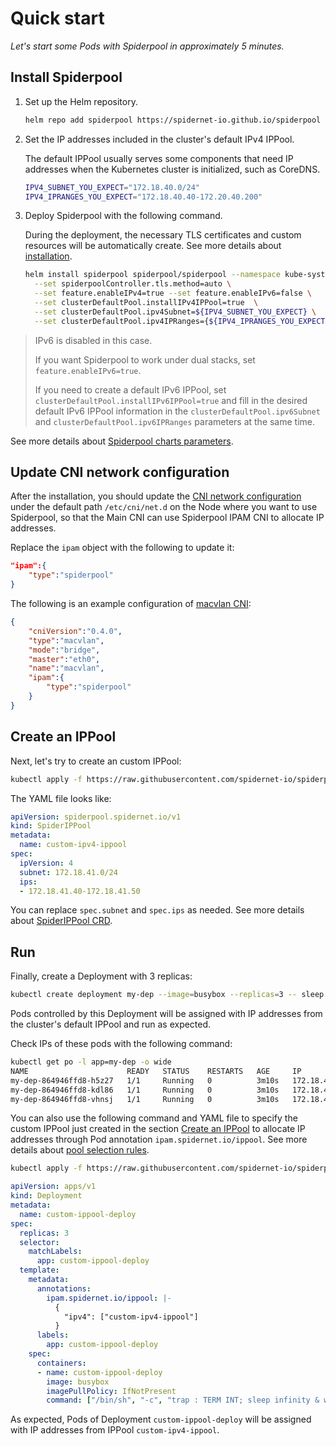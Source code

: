 # Quick start

*Let's start some Pods with Spiderpool in approximately 5 minutes.*

## Install Spiderpool

1. Set up the Helm repository.

    ```bash
    helm repo add spiderpool https://spidernet-io.github.io/spiderpool
    ```

2. Set the IP addresses included in the cluster's default IPv4 IPPool.

    The default IPPool usually serves some components that need IP addresses when the Kubernetes cluster is initialized, such as CoreDNS.

    ```bash
    IPV4_SUBNET_YOU_EXPECT="172.18.40.0/24"
    IPV4_IPRANGES_YOU_EXPECT="172.18.40.40-172.20.40.200"
    ```

3. Deploy Spiderpool with the following command.

    During the deployment, the necessary TLS certificates and custom resources will be automatically create. See more details about [installation](https://github.com/spidernet-io/spiderpool/blob/main/docs/usage/install.md).

    ```bash
    helm install spiderpool spiderpool/spiderpool --namespace kube-system \
      --set spiderpoolController.tls.method=auto \
      --set feature.enableIPv4=true --set feature.enableIPv6=false \
      --set clusterDefaultPool.installIPv4IPPool=true  \
      --set clusterDefaultPool.ipv4Subnet=${IPV4_SUBNET_YOU_EXPECT} \
      --set clusterDefaultPool.ipv4IPRanges={${IPV4_IPRANGES_YOU_EXPECT}}
    ```

> IPv6 is disabled in this case.
> 
> If you want Spiderpool to work under dual stacks, set `feature.enableIPv6=true`.
> 
> If you need to create a default IPv6 IPPool, set `clusterDefaultPool.installIPv6IPPool=true` and fill in the desired default IPv6 IPPool information in the `clusterDefaultPool.ipv6Subnet` and `clusterDefaultPool.ipv6IPRanges` parameters at the same time.

See more details about [Spiderpool charts parameters](https://github.com/spidernet-io/spiderpool/blob/main/charts/spiderpool/README.md#parameters).

## Update CNI network configuration

After the installation, you should update the
[CNI network configuration](https://www.cni.dev/docs/spec/#section-1-network-configuration-format)
under the default path `/etc/cni/net.d` on the Node where you want to use Spiderpool,
so that the Main CNI can use Spiderpool IPAM CNI to allocate IP addresses.

Replace the `ipam` object with the following to update it:

```json
"ipam":{
    "type":"spiderpool"
}
```

The following is an example configuration of [macvlan CNI](https://www.cni.dev/plugins/current/main/macvlan/):

```json
{
    "cniVersion":"0.4.0",
    "type":"macvlan",
    "mode":"bridge",
    "master":"eth0",
    "name":"macvlan",
    "ipam":{
        "type":"spiderpool"
    }
}
```

## Create an IPPool

Next, let's try to create an custom IPPool:

```bash
kubectl apply -f https://raw.githubusercontent.com/spidernet-io/spiderpool/main/docs/example/basic/custom-ipv4-ippool.yaml
```

The YAML file looks like:

```yaml
apiVersion: spiderpool.spidernet.io/v1
kind: SpiderIPPool
metadata:
  name: custom-ipv4-ippool
spec:
  ipVersion: 4
  subnet: 172.18.41.0/24
  ips:
  - 172.18.41.40-172.18.41.50
```

You can replace `spec.subnet` and `spec.ips` as needed. See more details about [SpiderIPPool CRD](https://github.com/spidernet-io/spiderpool/blob/main/docs/concepts/spiderippool.md).

## Run

Finally, create a Deployment with 3 replicas:

```bash
kubectl create deployment my-dep --image=busybox --replicas=3 -- sleep infinity
```

Pods controlled by this Deployment will be assigned with IP addresses from the cluster's default IPPool and run as expected.

Check IPs of these pods with the following command:

```bash
kubectl get po -l app=my-dep -o wide
NAME                      READY   STATUS    RESTARTS   AGE     IP              NODE            NOMINATED NODE   READINESS GATES
my-dep-864946ffd8-h5z27   1/1     Running   0          3m10s   172.18.40.42    spider-worker   <none>           <none>
my-dep-864946ffd8-kdl86   1/1     Running   0          3m10s   172.18.40.200   spider-worker   <none>           <none>
my-dep-864946ffd8-vhnsj   1/1     Running   0          3m10s   172.18.40.38    spider-worker   <none>           <none>
```

You can also use the following command and YAML file to specify the custom IPPool just created in the section [Create an IPPool](#create-an-ippool) to allocate IP addresses through Pod annotation `ipam.spidernet.io/ippool`. See more details about [pool selection rules](TODO).

```bash
kubectl apply -f https://raw.githubusercontent.com/spidernet-io/spiderpool/main/docs/example/basic/custom-ippool-deploy.yaml
```

```yaml
apiVersion: apps/v1
kind: Deployment
metadata:
  name: custom-ippool-deploy
spec:
  replicas: 3
  selector:
    matchLabels:
      app: custom-ippool-deploy
  template:
    metadata:
      annotations:
        ipam.spidernet.io/ippool: |-
          {
            "ipv4": ["custom-ipv4-ippool"]
          }
      labels:
        app: custom-ippool-deploy
    spec:
      containers:
      - name: custom-ippool-deploy
        image: busybox
        imagePullPolicy: IfNotPresent
        command: ["/bin/sh", "-c", "trap : TERM INT; sleep infinity & wait"]
```

As expected, Pods of Deployment `custom-ippool-deploy` will be assigned with IP addresses from IPPool `custom-ipv4-ippool`.
